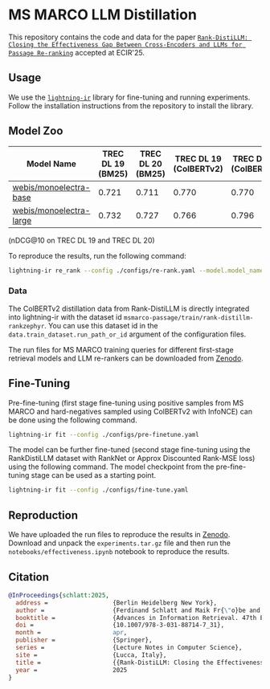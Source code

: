 # MS MARCO LLM Distillation

This repository contains the code and data for the paper [`Rank-DistiLLM: Closing the Effectiveness Gap Between Cross-Encoders and LLMs for Passage Re-ranking`](https://webis.de/publications.html#schlatt_2025c) accepted at ECIR'25.

## Usage

We use the [`lightning-ir`](https://github.com/webis-de/lightning-ir) library for fine-tuning and running experiments. Follow the installation instructions from the repository to install the library.

## Model Zoo

| Model Name                                                                | TREC DL 19 (BM25) | TREC DL 20 (BM25) | TREC DL 19 (ColBERTv2) | TREC DL 20 (ColBERTv2) |
| ------------------------------------------------------------------------- | ----------------- | ----------------- | ---------------------- | ---------------------- |
| [webis/monoelectra-base](https://huggingface.co/webis/monoelectra-base)   | 0.721             | 0.711             |  0.770                 |  0.770                 |
| [webis/monoelectra-large](https://huggingface.co/webis/monoelectra-large) | 0.732             | 0.727             |  0.766                 |  0.796                 |

(nDCG@10 on TREC DL 19 and TREC DL 20)


To reproduce the results, run the following command:

```bash
lightning-ir re_rank --config ./configs/re-rank.yaml --model.model_name_or_path <MODEL_NAME>
```

### Data

The ColBERTv2 distillation data from Rank-DistiLLM is directly integrated into lightning-ir with the dataset id `msmarco-passage/train/rank-distillm-rankzephyr`. You can use this dataset id in the `data.train_dataset.run_path_or_id` argument of the configuration files.

The run files for MS MARCO training queries for different first-stage retrieval models and LLM re-rankers can be downloaded from [Zenodo](https://zenodo.org/records/15131907).

## Fine-Tuning

Pre-fine-tuning (first stage fine-tuning using positive samples from MS MARCO and hard-negatives sampled using ColBERTv2 with InfoNCE) can be done using the following command.

```bash
lightning-ir fit --config ./configs/pre-finetune.yaml
```

The model can be further fine-tuned (second stage fine-tuning using the RankDistiLLM dataset with RankNet or Approx Discounted Rank-MSE loss) using the following command. The model checkpoint from the pre-fine-tuning stage can be used as a starting point.

```bash
lightning-ir fit --config ./configs/fine-tune.yaml
```

## Reproduction

We have uploaded the run files to reproduce the results in [Zenodo](https://zenodo.org/records/15150456). Download and unpack the `experiments.tar.gz` file and then run the `notebooks/effectiveness.ipynb` notebook to reproduce the results.


## Citation

```bibtex
@InProceedings{schlatt:2025,
  address =                  {Berlin Heidelberg New York},
  author =                   {Ferdinand Schlatt and Maik Fr{\"o}be and Harrisen Scells and Shengyao Zhuang and Bevan Koopman and Guido Zuccon and Benno Stein and Martin Potthast and Matthias Hagen},
  booktitle =                {Advances in Information Retrieval. 47th European Conference on IR Research (ECIR 2025)},
  doi =                      {10.1007/978-3-031-88714-7_31},
  month =                    apr,
  publisher =                {Springer},
  series =                   {Lecture Notes in Computer Science},
  site =                     {Lucca, Italy},
  title =                    {{Rank-DistiLLM: Closing the Effectiveness Gap Between Cross-Encoders and LLMs for Passage Re-ranking}},
  year =                     2025
}
```
